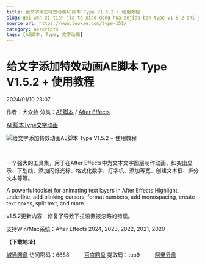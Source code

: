 ```yaml
---
title: 给文字添加特效动画AE脚本 Type V1.5.2 + 使用教程
slug: gei-wen-zi-tian-jia-te-xiao-dong-hua-aejiao-ben-type-v1-5-2-shi-yong-jiao-cheng
source_url: https://www.lookae.com/type-151/
category: aescripts
tags: [AE脚本, Type, 文字动画]
---
```

# 给文字添加特效动画AE脚本 Type V1.5.2 + 使用教程

2024/01/10 23:07

作者：大众脸
分类：[AE脚本](https://www.lookae.com/after-effects/aescripts/) / [After Effects](https://www.lookae.com/after-effects/)

[AE脚本](https://www.lookae.com/tag/ae%e8%84%9a%e6%9c%ac/)[Type](https://www.lookae.com/tag/type/)[文字动画](https://www.lookae.com/tag/%e6%96%87%e5%ad%97%e5%8a%a8%e7%94%bb/)

![给文字添加特效动画AE脚本 Type V1.5.2 + 使用教程](https://www.lookae.com/wp-content/uploads/2023/03/Aescripts-Type.jpg "给文字添加特效动画AE脚本 Type V1.5.2 + 使用教程-LookAE.com")

[﻿﻿﻿](https://cloud.video.taobao.com//play/u/705956171/p/1/e/6/t/1/402087513153.mp4)

一个强大的工具集，用于在After Effects中为文本文字图层制作动画，如突出显示、下划线、添加闪烁光标、格式化数字、打字机、添加等宽、创建文本框、拆分文本等等。

A powerful toolset for animating text layers in After Effects.Highlight, underline, add blinking cursors, format numbers, add monospacing, create text boxes, split text, and more.

v1.5.2更新内容：修复了导致下拉设置被忽略的错误。

支持Win/Mac系统：After Effects 2024, 2023, 2022, 2021, 2020

**【下载地址】**

[城通网盘](https://url70.ctfile.com/f/2827370-1001770615-b67f8c?p=4431) 访问密码：6688          [百度网盘](https://pan.baidu.com/s/10_esMpDfTMsNQtH2s5M-ew?pwd=tuo9) 提取码：tuo9          [阿里云盘](https://www.alipan.com/s/YPpSky9kiKB)
